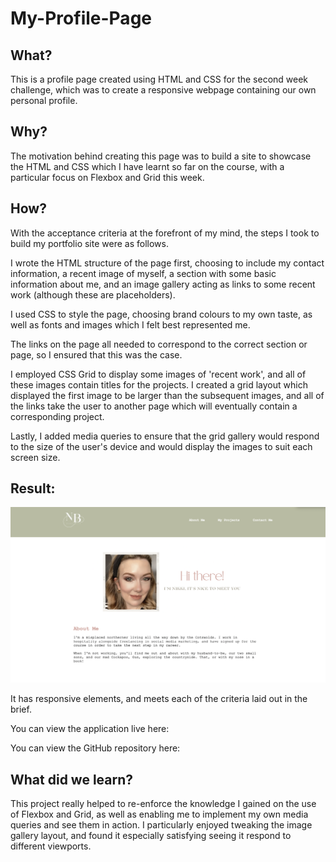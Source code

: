 # My-Profile-Page

## **What?**
This is a profile page created using HTML and CSS for the second week challenge, which was to create a responsive webpage containing our own personal profile.

## **Why?**
The motivation behind creating this page was to build a site to showcase the HTML and CSS which I have learnt so far on the course, with a particular focus on Flexbox and Grid this week. 

## **How?**
With the acceptance criteria at the forefront of my mind, the steps I took to build my portfolio site were as follows.

I wrote the HTML structure of the page first, choosing to include my contact information, a recent image of myself, a section with some basic information about me, and an image gallery acting as links to some recent work (although these are placeholders).

I used CSS to style the page, choosing brand colours to my own taste, as well as fonts and images which I felt best represented me.

The links on the page all needed to correspond to the correct section or page, so I ensured that this was the case.

I employed CSS Grid to display some images of 'recent work', and all of these images contain titles for the projects. I created a grid layout which displayed the first image to be larger than the subsequent images, and all of the links take the user to another page which will eventually contain a corresponding project.

Lastly, I added media queries to ensure that the grid gallery would respond to the size of the user's device and would display the images to suit each screen size.

## **Result:**
![This is what the live application looks like](./images/PortfolioScreenshot.png)

It has responsive elements, and meets each of the criteria laid out in the brief.

You can view the application live here:

You can view the GitHub repository here:

## **What did we learn?**
This project really helped to re-enforce the knowledge I gained on the use of Flexbox and Grid, as well as enabling me to implement my own media queries and see them in action. I particularly enjoyed tweaking the image gallery layout, and found it especially satisfying seeing it respond to different viewports.

